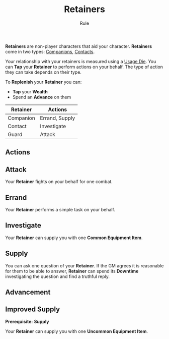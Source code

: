 <header>

# Retainers

<p class="subheading">Rule</p>

</header>

**Retainers** are non-player characters that aid your character. **Retainers** come in two types: [Companions](#companions), [Contacts](#contacts).

Your relationship with your retainers is measured using a [Usage Die](pages/rules/usage.md). You can **Tap** your **Retainer** to perform actions on your behalf. The type of action they can take depends on their type.

To **Replenish** your **Retainer** you can:

 * **Tap** your **Wealth**
 * Spend an **Advance** on them

<table>
  <thead>
    <tr>
      <th>Retainer</th>
      <th>Actions</th>
    </tr>
  </thead>
  <tbody>
    <tr>
      <td>Companion</td>
      <td>Errand, Supply</td>
    </tr>
    <tr>
      <td>Contact</td>
      <td>Investigate</td>
    </tr>
    <tr>
      <td>Guard</td>
      <td>Attack</td>
    </tr>
  </tbody>
</table>

## Actions

<section class="small summaries">

<section class="summary">

## Attack

Your **Retainer** fights on your behalf for one combat.

</section>

<section class="summary">

## Errand

Your **Retainer** performs a simple task on your behalf.

</section>

<section class="summary">

## Investigate

Your **Retainer** can supply you with one **Common Equipment Item**.

</section>

<section class="summary">

## Supply

You can ask one question of your **Retainer**. If the GM agrees it is reasonable for them to be able to answer, **Retainer** can spend its **Downtime** investigating the question and find a truthful reply.

</section>

</section>

## Advancement

<section class="small summaries">

<section class="summary">

## Improved Supply

**Prerequisite:** **Supply**

Your **Retainer** can supply you with one **Uncommon Equipment Item**.

</section>

</section>
